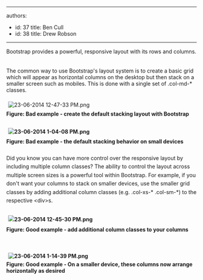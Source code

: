 

---
authors:
  - id: 37
    title: Ben Cull
  - id: 38
    title: Drew Robson
---




<span class='intro'> <span style="line-height&#58;20.799999237060547px;">​​​​​​Bootstrap provides a powerful, responsive layout with its rows and columns.</span> </span>

<div><br></div><div>The common&#160;way to use Bootstrap's layout system&#160;is to create a basic grid which will appear as horizontal columns on the desktop but then stack on a smaller screen such as mobiles. This is done with a single set of .col-md-* classes.</div><div><br></div><div><img src="/WebSites/RulesToBetterUIBootstrap/PublishingImages/Pages/Do-you-provide-alternate-sizings-for-Bootstrap-columns/23-06-2014%2012-47-33%20PM.png" alt="23-06-2014 12-47-33 PM.png" style="margin&#58;5px;" /><br></div>​<strong style="line-height&#58;1.6;">Figure&#58; Bad example -&#160;create the default stacking layout with Bootstrap</strong><div><span style="line-height&#58;20.799999237060547px;"><b><br></b></span></div><div><span style="line-height&#58;20.799999237060547px;"><b><img src="/WebSites/RulesToBetterUIBootstrap/PublishingImages/Pages/Do-you-provide-alternate-sizings-for-Bootstrap-columns/23-06-2014%201-04-08%20PM.png" alt="23-06-2014 1-04-08 PM.png" style="margin&#58;5px;" /><br></b></span></div><div><span style="line-height&#58;20.799999237060547px;"><b>Figure&#58;​ Bad example - the default stacking behavior on small devices<br></b></span><strong style="line-height&#58;1.6;"></strong><div><span style="line-height&#58;1.6;"><br></span></div><div><span style="line-height&#58;1.6;">Did you know you can have more control over the responsive layout by including multiple column classes? The ability to control the layout across multiple screen sizes is a powerful tool within Bootstrap.&#160;</span><span style="line-height&#58;1.6;">For example, if you don't want your columns to stack on smaller devices, use the smaller grid classes by adding additional column classes (e.g. .</span><span style="line-height&#58;1.6;">col-xs-* .col-sm-*) to the respective &lt;div&gt;s.</span></div><div><span style="line-height&#58;1.6;"><br></span></div><div><strong style="line-height&#58;1.6;">​</strong><strong style="line-height&#58;1.6;"><img src="/WebSites/RulesToBetterUIBootstrap/PublishingImages/Pages/Do-you-provide-alternate-sizings-for-Bootstrap-columns/23-06-2014%2012-45-30%20PM.png" alt="23-06-2014 12-45-30 PM.png" style="margin&#58;5px;" /></strong></div><div><span style="line-height&#58;1.6;"></span><strong style="line-height&#58;1.6;">Figure&#58; Good example -&#160;add additional column classes to your columns</strong></div><div><p><strong><br></strong></p><p><strong><img src="/WebSites/RulesToBetterUIBootstrap/PublishingImages/Pages/Do-you-provide-alternate-sizings-for-Bootstrap-columns/23-06-2014%201-14-39%20PM.png" alt="23-06-2014 1-14-39 PM.png" style="margin&#58;5px;" /><br>​Figure&#58; Good example - On a smaller device, these columns now arrange horizontally as desired</strong></p></div></div>


